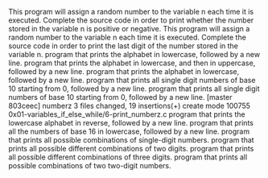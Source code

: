 This program will assign a random number to the variable n each time it is executed. Complete the source code in order to print whether the number stored in the variable n is positive or negative.
This program will assign a random number to the variable n each time it is executed. Complete the source code in order to print the last digit of the number stored in the variable n.
program that prints the alphabet in lowercase, followed by a new line.
program that prints the alphabet in lowercase, and then in uppercase, followed by a new line.
program that prints the alphabet in lowercase, followed by a new line.
program that prints all single digit numbers of base 10 starting from 0, followed by a new line.
program that prints all single digit numbers of base 10 starting from 0, followed by a new line.
[master 803ceec] numberz
 3 files changed, 19 insertions(+)
 create mode 100755 0x01-variables_if_else_while/6-print_numberz.c
program that prints the lowercase alphabet in reverse, followed by a new line.
program that prints all the numbers of base 16 in lowercase, followed by a new line.
program that prints all possible combinations of single-digit numbers.
program that prints all possible different combinations of two digits.
program that prints all possible different combinations of three digits.
program that prints all possible combinations of two two-digit numbers.
